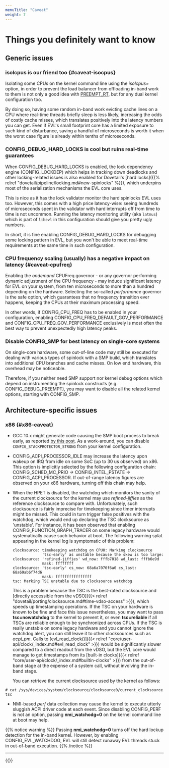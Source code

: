 ```yaml
---
menuTitle: "Caveat"
weight: 7
---
```


# Things you definitely want to know

## Generic issues

### **isolcpus** is our friend too {#caveat-isocpus}

Isolating some CPUs on the kernel command line using the _isolcpus=_
option, in order to prevent the load balancer from offloading in-band
work to them is not only a good idea with
[PREEMPT_RT](https://wiki.linuxfoundation.org/realtime/rtl/blog), but
for any dual kernel configuration too.

By doing so, having some random in-band work evicting cache lines on a
CPU where real-time threads briefly sleep is less likely, increasing
the odds of costly cache misses, which translates positively into the
latency numbers you can get. Even if EVL's small footprint core has a
limited exposure to such kind of disturbance, saving a handful of
microseconds is worth it when the worst case figure is already within
tenths of microseconds.

### **CONFIG_DEBUG_HARD_LOCKS** is cool but ruins real-time guarantees

When CONFIG_DEBUG_HARD_LOCKS is enabled, the lock dependency engine
(CONFIG_LOCKDEP) which helps in tracking down deadlocks and other
locking-related issues is also enabled for Dovetail's [hard
locks]({{% relref "dovetail/pipeline/locking.md#new-spinlocks" %}}),
which underpins most of the serialization mechanisms the EVL core
uses.

This is nice as it has the lock validator monitor the hard spinlocks
EVL uses too. However, this comes with a high price latency-wise:
seeing hundreds of microseconds spent in the validator with hard
interrupts off from time to time is not uncommon. Running the latency
monitoring utility (aka `latmus`) which is part of `libevl` in this
configuration should give you pretty ugly numbers.

In short, it is fine enabling CONFIG_DEBUG_HARD_LOCKS for debugging
some locking pattern in EVL, but you won't be able to meet real-time
requirements at the same time in such configuration.

### CPU frequency scaling (usually) has a negative impact on latency {#caveat-cpufreq}

Enabling the _ondemand_ CPUFreq governor - or any governor performing
dynamic adjustment of the CPU frequency - may induce significant
latency for EVL on your system, from ten microseconds to more than a
hundred depending on the hardware. Selecting the so-called
_performance_ governor is the safe option, which guarantees that no
frequency transition ever happens, keeping the CPUs at their maximum
processing speed.

In other words, if CONFIG_CPU_FREQ has to be enabled in your
configuration, enabling CONFIG_CPU_FREQ_DEFAULT_GOV_PERFORMANCE and
CONFIG_CPU_FREQ_GOV_PERFORMANCE exclusively is most often the best way
to prevent unexpectedly high latency peaks.

### Disable CONFIG_SMP for best latency on single-core systems

On single-core hardware, some out-of-line code may still be executed
for dealing with various types of spinlock with a SMP build, which
translates into additional CPU branches and cache misses. On low end
hardware, this overhead may be noticeable.

Therefore, if you neither need SMP support nor kernel debug options
which depend on instrumenting the spinlock constructs (e.g.
CONFIG_DEBUG_PREEMPT), you may want to disable all the related kernel
options, starting with CONFIG_SMP.

## Architecture-specific issues

### x86 {#x86-caveat}

- GCC 10.x might generate code causing the SMP boot process to break
  early, as reported [by this
  post](https://lkml.org/lkml/2020/3/14/186). As a work-around, you
  can disable `CONFIG_STACKPROTECTOR_STRONG` from your kernel
  configuration.

- CONFIG_ACPI_PROCESSOR_IDLE may increase the latency upon wakeup on
  IRQ from idle on some SoC (up to 30 us observed) on x86. This option
  is implicitly selected by the following configuration chain:
  CONFIG_SCHED_MC_PRIO &#8594; CONFIG_INTEL_PSTATE &#8594;
  CONFIG_ACPI_PROCESSOR. If out-of-range latency figures are observed
  on your x86 hardware, turning off this chain may help.

- When the HPET is disabled, the watchdog which monitors the sanity of
  the current clocksource for the kernel may use _refined-jiffies_ as
  the reference clocksource to compare with. Unfortunately, such
  clocksource is fairly imprecise for timekeeping since timer
  interrupts might be missed.  This could in turn trigger false
  positives with the watchdog, which would end up declaring the TSC
  clocksource as 'unstable'. For instance, it has been observed that
  enabling CONFIG_FUNCTION_GRAPH_TRACER on some legacy hardware would
  systematically cause such behavior at boot. The following warning
  splat appearing in the kernel log is symptomatic of this problem:

  ```
  clocksource: timekeeping watchdog on CPU0: Marking clocksource
               'tsc-early' as unstable because the skew is too large:
  clocksource: 'refined-jiffies' wd_now: fffb7018 wd_last: fffb6e9d 
               mask: ffffffff
  clocksource: 'tsc-early' cs_now: 68a6a7070f6a0 cs_last: 68a69ab6f74d6 
               mask: ffffffffffffffff
  tsc: Marking TSC unstable due to clocksource watchdog
  ```

	This is a problem because the TSC is the best-rated
clocksource and [directly accessible from the vDSO]({{< relref
"dovetail/porting/clocksource.md#time-vdso-access" >}}), which speeds
up timestamping operations. If the TSC on your hardware is known to be
fine and face this issue nevertheless, you may want to pass
**tsc=nowatchdog** to the kernel to prevent it, or even
**tsc=reliable** if all TSCs are reliable enough to be synchronized
across CPUs.  If the TSC is really unstable on some legacy hardware
and you cannot ignore the watchdog alert, you can still leave it to
other clocksources such as _acpi\_pm_. Calls to [evl_read_clock()]({{<
relref "core/user-api/clock/_index.md#evl_read_clock" >}}) would be
significantly slower compared to a direct readout from the vDSO, but
the EVL core would manage to get timestamps from its [built-in
clocks]({{< relref "core/user-api/clock/_index.md#builtin-clocks" >}})
from the out-of-band stage at the expense of a system call, without
involving the in-band stage.

  	You can retrieve the current clocksource used by the kernel as follows:

```
# cat /sys/devices/system/clocksource/clocksource0/current_clocksource
tsc
```
 
- NMI-based _perf_ data collection may cause the kernel to execute
  utterly sluggish ACPI driver code at each event. Since disabling
  CONFIG_PERF is not an option, passing **nmi_watchodg=0** on the
  kernel command line at boot may help.

{{% notice warning %}}
Passing **nmi_watchodg=0** turns off the hard lockup detection for the
in-band kernel. However, by enabling CONFIG_EVL_WATCHDOG, EVL will
still detect runaway EVL threads stuck in out-of-band execution.
{{% /notice %}}

---

{{<lastmodified>}}
